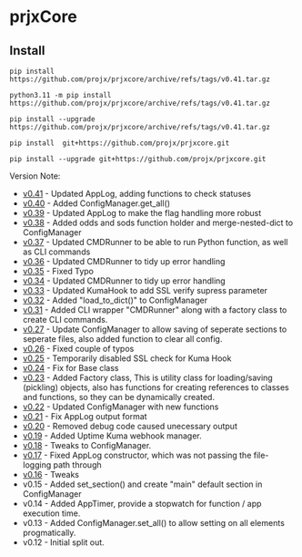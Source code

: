 # prjxCore

## Install

`pip install https://github.com/projx/prjxcore/archive/refs/tags/v0.41.tar.gz`

`python3.11 -m pip install https://github.com/projx/prjxcore/archive/refs/tags/v0.41.tar.gz`

`pip install --upgrade https://github.com/projx/prjxcore/archive/refs/tags/v0.41.tar.gz`

`pip install  git+https://github.com/projx/prjxcore.git`

`pip install --upgrade git+https://github.com/projx/prjxcore.git`

Version Note:
- [v0.41](https://github.com/projx/prjxcore/archive/refs/tags/v0.41.tar.gz) - Updated AppLog, adding functions to check statuses
- [v0.40](https://github.com/projx/prjxcore/archive/refs/tags/v0.40.tar.gz) - Added ConfigManager.get_all()
- [v0.39](https://github.com/projx/prjxcore/archive/refs/tags/v0.39.tar.gz) - Updated AppLog to make the flag handling more robust
- [v0.38](https://github.com/projx/prjxcore/archive/refs/tags/v0.38.tar.gz) - Added odds and sods function holder and merge-nested-dict to ConfigManager
- [v0.37](https://github.com/projx/prjxcore/archive/refs/tags/v0.37.tar.gz) - Updated CMDRunner to be able to run Python function, as well as CLI commands
- [v0.36](https://github.com/projx/prjxcore/archive/refs/tags/v0.36.tar.gz) - Updated CMDRunner to tidy up error handling
- [v0.35](https://github.com/projx/prjxcore/archive/refs/tags/v0.35.tar.gz) - Fixed Typo
- [v0.34](https://github.com/projx/prjxcore/archive/refs/tags/v0.34.tar.gz) - Updated CMDRunner to tidy up error handling
- [v0.33](https://github.com/projx/prjxcore/archive/refs/tags/v0.33.tar.gz) - Updated KumaHook to add SSL verify supress parameter
- [v0.32](https://github.com/projx/prjxcore/archive/refs/tags/v0.32.tar.gz) - Added "load_to_dict()" to ConfigManager
- [v0.31](https://github.com/projx/prjxcore/archive/refs/tags/v0.31.tar.gz) - Added CLI wrapper "CMDRunner" along with a factory class to create CLI commands.
- [v0.27](https://github.com/projx/prjxcore/archive/refs/tags/v0.27.tar.gz) - Update ConfigManager to allow saving of seperate sections to seperate files, also added function to clear all config.
- [v0.26](https://github.com/projx/prjxcore/archive/refs/tags/v0.26.tar.gz) - Fixed couple of typos
- [v0.25](https://github.com/projx/prjxcore/archive/refs/tags/v0.25.tar.gz) - Temporarily disabled SSL check for Kuma Hook
- [v0.24](https://github.com/projx/prjxcore/archive/refs/tags/v0.24.tar.gz) - Fix for Base class 
- [v0.23](https://github.com/projx/prjxcore/archive/refs/tags/v0.23.tar.gz) - Added Factory class, This is utility class for loading/saving (pickling) objects, also has functions for creating references to classes and functions, so they can be dynamically created.
- [v0.22](https://github.com/projx/prjxcore/archive/refs/tags/v0.22.tar.gz) - Updated ConfigManager with new functions
- [v0.21](https://github.com/projx/prjxcore/archive/refs/tags/v0.21.tar.gz) - Fix AppLog output format
- [v0.20](https://github.com/projx/prjxcore/archive/refs/tags/v0.20.tar.gz) - Removed debug code caused unecessary output
- [v0.19](https://github.com/projx/prjxcore/archive/refs/tags/v0.19.tar.gz) - Added Uptime Kuma webhook manager.
- [v0.18](https://github.com/projx/prjxcore/archive/refs/tags/v0.18.tar.gz) - Tweaks to ConfigManager.
- [v0.17](https://github.com/projx/prjxcore/archive/refs/tags/v0.17.tar.gz) - Fixed AppLog constructor, which was not passing the file-logging path through
- [v0.16](https://github.com/projx/prjxcore/archive/refs/tags/v0.16.tar.gz) - Tweaks
- v0.15 - Added set_section() and create "main" default section in ConfigManager
- v0.14 - Added AppTimer, provide a stopwatch for function / app execution time.
- v0.13 - Added ConfigManager.set_all() to allow setting on all elements progmatically.
- v0.12 - Initial split out.   
